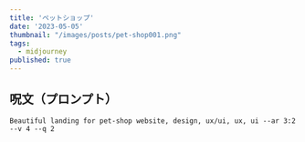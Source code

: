 ```yaml
---
title: 'ペットショップ'
date: '2023-05-05'
thumbnail: "/images/posts/pet-shop001.png"
tags:
  - midjourney
published: true
---
```


## 呪文（プロンプト）
```
Beautiful landing for pet-shop website, design, ux/ui, ux, ui --ar 3:2 --v 4 --q 2
```